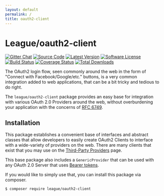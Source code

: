 ```yaml
---
layout: default
permalink: /
title: oauth2-client
---
```


League/oauth2-client
======================

[![Gitter Chat](https://img.shields.io/badge/gitter-join_chat-brightgreen.svg?style=flat-square)](https://gitter.im/thephpleague/oauth2-client)
[![Source Code](https://img.shields.io/badge/source-thephpleague/oauth2--client-blue.svg?style=flat-square)](https://github.com/thephpleague/oauth2-client)
[![Latest Version](https://img.shields.io/github/release/thephpleague/oauth2-client.svg?style=flat-square)](https://github.com/thephpleague/oauth2-client/releases)
[![Software License](https://img.shields.io/badge/license-MIT-brightgreen.svg?style=flat-square)](https://github.com/thephpleague/oauth2-client/blob/master/LICENSE)
[![Build Status](https://img.shields.io/github/workflow/status/thephpleague/oauth2-client/CI?label=CI&logo=github&style=flat-square)](https://github.com/thephpleague/oauth2-client/actions?query=workflow%3ACI)
[![Coverage Status](https://img.shields.io/coveralls/thephpleague/oauth2-client/master.svg?style=flat-square)](https://coveralls.io/r/thephpleague/oauth2-client?branch=master)
[![Total Downloads](https://img.shields.io/packagist/dt/league/oauth2-client.svg?style=flat-square)](https://packagist.org/packages/league/oauth2-client)

The OAuth2 login flow, seen commonly around the web in the form of "Connect with Facebook/Google/etc." buttons, is a very
common integration added to web applications, that can be a bit tricky and tedious to do right.

The `league/oauth2-client` package provides an easy base for integration with various OAuth 2.0 Providers around the web,
without overburdening your application with the concerns of [RFC 6749](http://tools.ietf.org/html/rfc6749).

Installation
-------------

This package establishes a convenient base of interfaces and abstract classes that allow developers to easily create
OAuth2 Clients to interface with a wide-variety of providers on the web. There are many clients that exist that you may
use on the [Third-Party Providers](/providers/thirdparty) page.

This base package also includes a `GenericProvider` that can be used with any OAuth 2.0 Server that uses [Bearer tokens](http://tools.ietf.org/html/rfc6750).

If you would like to simply use that, you can install this package via composer.

~~~ bash
$ composer require league/oauth2-client
~~~


